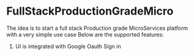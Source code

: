 # FullStackProductionGradeMicro

The idea is to start a full stack Production grade MicroServices platform with a very simple use case
Below are the supported features:
1) UI is integrated with Google Oauth Sign in
